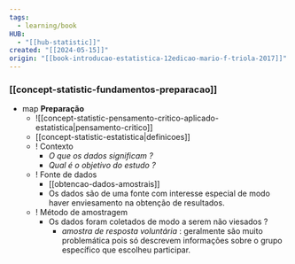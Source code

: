 ```yaml
---
tags:
  - learning/book
HUB:
  - "[[hub-statistic]]"
created: "[[2024-05-15]]"
origin: "[[book-introducao-estatistica-12edicao-mario-f-triola-2017]]"
---
```

### [[concept-statistic-fundamentos-preparacao]]
- map **Preparação**
	- ![[concept-statistic-pensamento-critico-aplicado-estatistica|pensamento-critico]]
	- [[concept-statistic-estatistica|definicoes]]
	- ! Contexto
		- *O que os dados significam ?*
		- *Qual é o objetivo do estudo ?*
	- ! Fonte de dados
		- [[obtencao-dados-amostrais]]
		- Os dados são de uma fonte com interesse especial de modo haver enviesamento na obtenção de resultados.
	- ! Método de amostragem
		- Os dados foram coletados de modo a serem não viesados ?
			- *amostra de resposta voluntária* : geralmente são muito problemática pois só descrevem informações sobre o grupo específico que escolheu participar.
